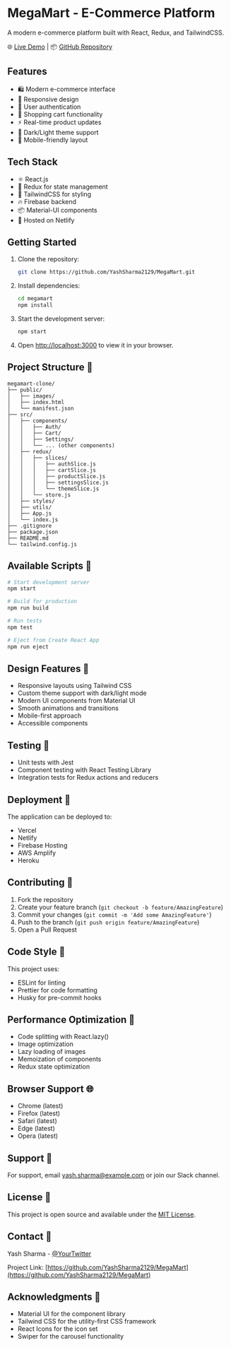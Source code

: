 # MegaMart - E-Commerce Platform

A modern e-commerce platform built with React, Redux, and TailwindCSS.

🌐 [Live Demo](https://megamart-clone.netlify.app/) | 📦 [GitHub Repository](https://github.com/YashSharma2129/MegaMart)

## Features

- 🛍️ Modern e-commerce interface
- 🎨 Responsive design
- 🔐 User authentication
- 🛒 Shopping cart functionality 
- ⚡ Real-time product updates
- 🌙 Dark/Light theme support
- 📱 Mobile-friendly layout

## Tech Stack

- ⚛️ React.js
- 🔄 Redux for state management
- 🎨 TailwindCSS for styling
- 🔥 Firebase backend
- 📦 Material-UI components
- 🚀 Hosted on Netlify

## Getting Started

1. Clone the repository:
   ```bash
   git clone https://github.com/YashSharma2129/MegaMart.git
   ```

2. Install dependencies:
   ```bash
   cd megamart
   npm install
   ```

3. Start the development server:
   ```bash
   npm start
   ```

4. Open [http://localhost:3000](http://localhost:3000) to view it in your browser.

## Project Structure 📁

```
megamart-clone/
├── public/
│   ├── images/
│   ├── index.html
│   └── manifest.json
├── src/
│   ├── components/
│   │   ├── Auth/
│   │   ├── Cart/
│   │   ├── Settings/
│   │   └── ... (other components)
│   ├── redux/
│   │   ├── slices/
│   │   │   ├── authSlice.js
│   │   │   ├── cartSlice.js
│   │   │   ├── productSlice.js
│   │   │   ├── settingsSlice.js
│   │   │   └── themeSlice.js
│   │   └── store.js
│   ├── styles/
│   ├── utils/
│   ├── App.js
│   └── index.js
├── .gitignore
├── package.json
├── README.md
└── tailwind.config.js
```

## Available Scripts 📜

```bash
# Start development server
npm start

# Build for production
npm run build

# Run tests
npm test

# Eject from Create React App
npm run eject
```

## Design Features 🎨

- Responsive layouts using Tailwind CSS
- Custom theme support with dark/light mode
- Modern UI components from Material UI
- Smooth animations and transitions
- Mobile-first approach
- Accessible components

## Testing 🧪

- Unit tests with Jest
- Component testing with React Testing Library
- Integration tests for Redux actions and reducers

## Deployment 🚀

The application can be deployed to:

- Vercel
- Netlify
- Firebase Hosting
- AWS Amplify
- Heroku

## Contributing 🤝

1. Fork the repository
2. Create your feature branch (`git checkout -b feature/AmazingFeature`)
3. Commit your changes (`git commit -m 'Add some AmazingFeature'`)
4. Push to the branch (`git push origin feature/AmazingFeature`)
5. Open a Pull Request

## Code Style 💅

This project uses:

- ESLint for linting
- Prettier for code formatting
- Husky for pre-commit hooks

## Performance Optimization 🚀

- Code splitting with React.lazy()
- Image optimization
- Lazy loading of images
- Memoization of components
- Redux state optimization

## Browser Support 🌐

- Chrome (latest)
- Firefox (latest)
- Safari (latest)
- Edge (latest)
- Opera (latest)

## Support 💬

For support, email yash.sharma@example.com or join our Slack channel.

## License 📄

This project is open source and available under the [MIT License](LICENSE).

## Contact 📧

Yash Sharma - [@YourTwitter](https://x.com/YashSharma_21)

Project Link: [https://github.com/YashSharma2129/MegaMart](https://github.com/YashSharma2129/MegaMart)

## Acknowledgments 🙏

- Material UI for the component library
- Tailwind CSS for the utility-first CSS framework
- React Icons for the icon set
- Swiper for the carousel functionality
